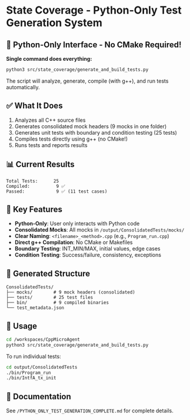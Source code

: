 # State Coverage - Python-Only Test Generation System

## 🐍 Python-Only Interface - No CMake Required!

**Single command does everything:**
```bash
python3 src/state_coverage/generate_and_build_tests.py
```

The script will analyze, generate, compile (with g++), and run tests automatically.

## ✅ What It Does

1. Analyzes all C++ source files
2. Generates consolidated mock headers (9 mocks in one folder)
3. Generates unit tests with boundary and condition testing (25 tests)
4. Compiles tests directly using g++ (no CMake!)
5. Runs tests and reports results

## 📊 Current Results

```
Total Tests:      25
Compiled:          9 ✅
Passed:            9 ✅ (11 test cases)
```

## 🎯 Key Features

- **Python-Only**: User only interacts with Python code
- **Consolidated Mocks**: All mocks in `/output/ConsolidatedTests/mocks/`
- **Clear Naming**: `<filename>_<method>.cpp` (e.g., `Program_run.cpp`)
- **Direct g++ Compilation**: No CMake or Makefiles
- **Boundary Testing**: INT_MIN/MAX, initial values, edge cases
- **Condition Testing**: Success/failure, consistency, exceptions

## 📁 Generated Structure

```
ConsolidatedTests/
├── mocks/        # 9 mock headers (consolidated)
├── tests/        # 25 test files  
├── bin/          # 9 compiled binaries
└── test_metadata.json
```

## 🚀 Usage

```bash
cd /workspaces/CppMicroAgent
python3 src/state_coverage/generate_and_build_tests.py
```

To run individual tests:
```bash
cd output/ConsolidatedTests
./bin/Program_run
./bin/IntfA_tx_init
```

## 📝 Documentation

See `/PYTHON_ONLY_TEST_GENERATION_COMPLETE.md` for complete details.
